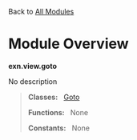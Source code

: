 Back to [All Modules](https://pyrustic.github.com/blob/master/docs/modules/README.md#readme)

# Module Overview

**exn.view.goto**
 
No description

> **Classes:** &nbsp; [Goto](https://pyrustic.github.com/blob/master/docs/modules/content/exn.view.goto/content/classes/Goto.md#class-goto)
>
> **Functions:** &nbsp; None
>
> **Constants:** &nbsp; None
